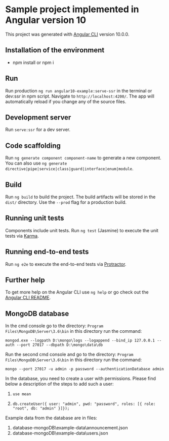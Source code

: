 # Sample project implemented in Angular version 10

This project was generated with [Angular CLI](https://github.com/angular/angular-cli) version 10.0.0.

## Installation of the environment

- npm install or npm i

## Run
Run production `ng run angular10-example:serve-ssr` in the terminal or dev:ssr in npm script. Navigate to `http://localhost:4200/`. The app will automatically reload if you change any of the source files.

## Development server

Run `serve:ssr` for a dev server.

## Code scaffolding

Run `ng generate component component-name` to generate a new component. You can also use `ng generate directive|pipe|service|class|guard|interface|enum|module`.

## Build

Run `ng build` to build the project. The build artifacts will be stored in the `dist/` directory. Use the `--prod` flag for a production build.

## Running unit tests

Components include unit tests. Run `ng test` (Jasmine) to execute the unit tests via [Karma](https://karma-runner.github.io).

## Running end-to-end tests

Run `ng e2e` to execute the end-to-end tests via [Protractor](http://www.protractortest.org/).

## Further help

To get more help on the Angular CLI use `ng help` or go check out the [Angular CLI README](https://github.com/angular/angular-cli/blob/master/README.md).

## MongoDB database

In the cmd console go to the directory: `Program Files\MongoDB\Server\3.6\bin` in this directory run the command:

`mongod.exe --logpath D:\mongo\logs --logappend --bind_ip 127.0.0.1 --auth --port 27017 --dbpath D:\mongo\data\db`

Run the second cmd console and go to the directory: `Program Files\MongoDB\Server\3.6\bin` in this directory run the command:

`mongo --port 27017 -u admin -p password --authenticationDatabase admin`

In the database, you need to create a user with permissions. Please find below a description of the steps to add such a user:

1. `use mean`

2. `db.createUser({ user: "admin", pwd: "password", roles: [{ role: "root", db: "admin" }]});`


Example data from the database are in files:

1. database-mongoDB\example-data\announcement.json
2. database-mongoDB\example-data\users.json






